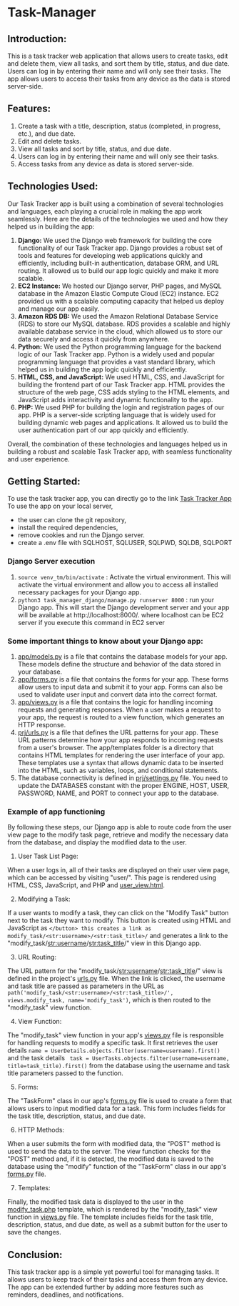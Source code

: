 # Task-Manager
## Introduction:
This is a task tracker web application that allows users to create tasks, edit and delete them, view all tasks, and sort them by title, status, and due date. Users can log in by entering their name and will only see their tasks. The app allows users to access their tasks from any device as the data is stored server-side.

## Features:

1. Create a task with a title, description, status (completed, in progress, etc.), and due date.
2. Edit and delete tasks.
3. View all tasks and sort by title, status, and due date.
4. Users can log in by entering their name and will only see their tasks.
5. Access tasks from any device as data is stored server-side.

## Technologies Used:

Our Task Tracker app is built using a combination of several technologies and languages, each playing a crucial role in making the app work seamlessly. Here are the details of the technologies we used and how they helped us in building the app:

1. **Django:** We used the Django web framework for building the core functionality of our Task Tracker app. Django provides a robust set of tools and features for developing web applications quickly and efficiently, including built-in authentication, database ORM, and URL routing. It allowed us to build our app logic quickly and make it more scalable.
2. **EC2 Instance:** We hosted our Django server, PHP pages, and MySQL database in the Amazon Elastic Compute Cloud (EC2) instance. EC2 provided us with a scalable computing capacity that helped us deploy and manage our app easily.
3. **Amazon RDS DB:** We used the Amazon Relational Database Service (RDS) to store our MySQL database. RDS provides a scalable and highly available database service in the cloud, which allowed us to store our data securely and access it quickly from anywhere.
4. **Python:** We used the Python programming language for the backend logic of our Task Tracker app. Python is a widely used and popular programming language that provides a vast standard library, which helped us in building the app logic quickly and efficiently.
5. **HTML, CSS, and JavaScript:** We used HTML, CSS, and JavaScript for building the frontend part of our Task Tracker app. HTML provides the structure of the web page, CSS adds styling to the HTML elements, and JavaScript adds interactivity and dynamic functionality to the app.
6. **PHP:** We used PHP for building the login and registration pages of our app. PHP is a server-side scripting language that is widely used for building dynamic web pages and applications. It allowed us to build the user authentication part of our app quickly and efficiently.

Overall, the combination of these technologies and languages helped us in building a robust and scalable Task Tracker app, with seamless functionality and user experience.

## Getting Started:
To use the task tracker app, you can directly go to the link [Task Tracker App](ec2-54-82-112-252.compute-1.amazonaws.com/login.php)
To use the app on your local server, 
- the user can clone the git repository, 
- install the required dependencies, 
- remove cookies and run the Django server.
- create a .env file with SQLHOST, SQLUSER, SQLPWD, SQLDB, SQLPORT

### Django Server execution
1. `source venv_tm/bin/activate` : Activate the virtual environment. This will activate the virtual environment and allow you to access all installed necessary packages for your Django app.
2. `python3 task_manager_django/manage.py runserver 8000` : run your Django app. This will start the Django development server and your app will be available at http://localhost:8000/. where localhost can be EC2 server if you execute this command in EC2 server

### Some important things to know about your Django app:
1. [app/models.py](https://github.com/divaamahajan/Task-Manager/blob/main/task_manager_django/task_manager_app/models.py) is a file that contains the database models for your app. These models define the structure and behavior of the data stored in your database.
2. [app/forms.py](https://github.com/divaamahajan/Task-Manager/blob/main/task_manager_django/task_manager_app/forms.py) is a file that contains the forms for your app. These forms allow users to input data and submit it to your app. Forms can also be used to validate user input and convert data into the correct format.
3. [app/views.py](https://github.com/divaamahajan/Task-Manager/blob/main/task_manager_django/task_manager_app/views.py) is a file that contains the logic for handling incoming requests and generating responses. When a user makes a request to your app, the request is routed to a view function, which generates an HTTP response.
4. [prj/urls.py](https://github.com/divaamahajan/Task-Manager/blob/main/task_manager_django/task_manager_prj/urls.py) is a file that defines the URL patterns for your app. These URL patterns determine how your app responds to incoming requests from a user's browser.
The app/templates folder is a directory that contains HTML templates for rendering the user interface of your app. These templates use a syntax that allows dynamic data to be inserted into the HTML, such as variables, loops, and conditional statements.
5. The database connectivity is defined in [prj/settings.py](https://github.com/divaamahajan/Task-Manager/blob/main/task_manager_django/task_manager_prj/settings.py) file. You need to update the DATABASES constant with the proper ENGINE, HOST, USER, PASSWORD, NAME, and PORT to connect your app to the database.

### Example of app functioning
By following these steps, our Django app is able to route code from the user view page to the modify task page, retrieve and modify the necessary data from the database, and display the modified data to the user.
1. User Task List Page:

When a user logs in, all of their tasks are displayed on their user view page, which can be accessed by visiting "user/<username>". This page is rendered using HTML, CSS, JavaScript, and PHP and [user_view.html](https://github.com/divaamahajan/Task-Manager/blob/main/task_manager_django/task_manager_app/templates/user_view.html).

2. Modifying a Task:
  
If a user wants to modify a task, they can click on the "Modify Task" button next to the task they want to modify. This button is created using HTML and JavaScript as `</button>
this creates a link as modify_task/<str:username>/<str:task_title>/` and generates a link to the "modify_task/<str:username>/<str:task_title>/" view in this Django app.

3. URL Routing:

The URL pattern for the "modify_task/<str:username>/<str:task_title>/" view is defined in the project's [urls.py](https://github.com/divaamahajan/Task-Manager/blob/main/task_manager_django/task_manager_prj/urls.py) file. When the link is clicked, the username and task title are passed as parameters in the URL as `path('modify_task/<str:username>/<str:task_title>/', views.modify_task, name='modify_task')`, which is then routed to the "modify_task" view function.

4. View Function:

The "modify_task" view function in your app's [views.py](https://github.com/divaamahajan/Task-Manager/blob/main/task_manager_django/task_manager_app/views.py) file is responsible for handling requests to modify a specific task. It first retrieves the user details `name = UserDetails.objects.filter(username=username).first()` and the task details ` task = UserTasks.objects.filter(username=username, title=task_title).first()` from the database using the username and task title parameters passed to the function.

5. Forms:

The "TaskForm" class in our app's [forms.py](https://github.com/divaamahajan/Task-Manager/blob/main/task_manager_django/task_manager_app/forms.py) file is used to create a form that allows users to input modified data for a task. This form includes fields for the task title, description, status, and due date.

6. HTTP Methods:

When a user submits the form with modified data, the "POST" method is used to send the data to the server. The view function checks for the "POST" method and, if it is detected, the modified data is saved to the database using the "modify" function of the "TaskForm" class in our app's [forms.py](https://github.com/divaamahajan/Task-Manager/blob/main/task_manager_django/task_manager_app/forms.py) file.

7. Templates:

Finally, the modified task data is displayed to the user in the [modify_task.php](https://github.com/divaamahajan/Task-Manager/blob/main/task_manager_django/task_manager_app/templates/modify_task.php) template, which is rendered by the "modify_task" view function in [views.py](https://github.com/divaamahajan/Task-Manager/blob/main/task_manager_django/task_manager_app/views.py) file. The template includes fields for the task title, description, status, and due date, as well as a submit button for the user to save the changes.

## Conclusion:
This task tracker app is a simple yet powerful tool for managing tasks. It allows users to keep track of their tasks and access them from any device. The app can be extended further by adding more features such as reminders, deadlines, and notifications.
